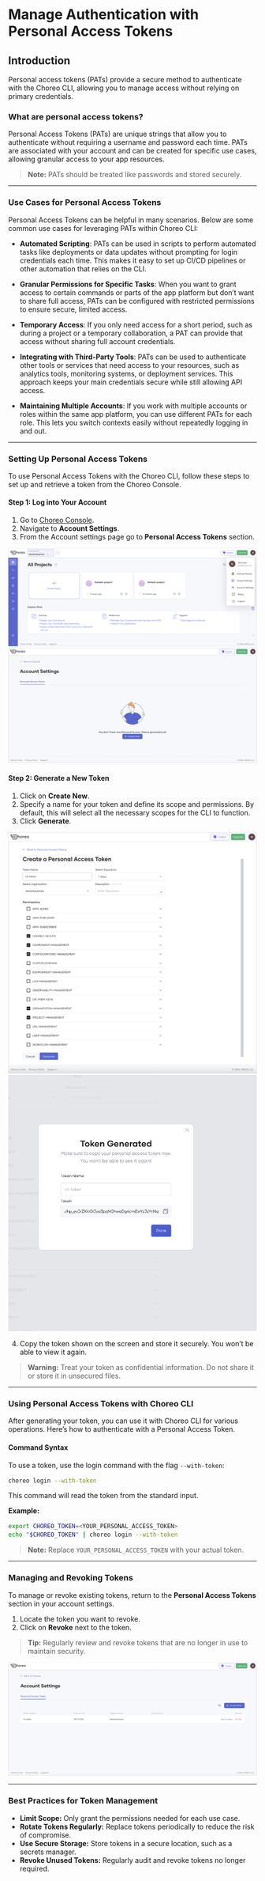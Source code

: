 # Manage Authentication with Personal Access Tokens

## Introduction
Personal access tokens (PATs) provide a secure method to authenticate with the Choreo CLI, allowing you to manage 
access without relying on primary credentials.

### What are personal access tokens?
Personal Access Tokens (PATs) are unique strings that allow you to authenticate without requiring a username and 
password each time. PATs are associated with your account and can be created for specific use cases, allowing granular 
access to your app resources.

> **Note:** PATs should be treated like passwords and stored securely.

---

### Use Cases for Personal Access Tokens

Personal Access Tokens can be helpful in many scenarios. Below are some common use cases for leveraging PATs within 
Choreo CLI:

- **Automated Scripting**: PATs can be used in scripts to perform automated tasks like deployments or data updates 
without prompting for login credentials each time. This makes it easy to set up CI/CD pipelines or other automation 
that relies on the CLI.

- **Granular Permissions for Specific Tasks**: When you want to grant access to certain commands or parts of the app
platform but don’t want to share full access, PATs can be configured with restricted permissions to ensure secure,
limited access.

- **Temporary Access**: If you only need access for a short period, such as during a project or a temporary 
collaboration, a PAT can provide that access without sharing full account credentials.

- **Integrating with Third-Party Tools**: PATs can be used to authenticate other tools or services that need access to
your resources, such as analytics tools, monitoring systems, or deployment services. This approach keeps your main
credentials secure while still allowing API access.

- **Maintaining Multiple Accounts**: If you work with multiple accounts or roles within the same app platform, you can
use different PATs for each role. This lets you switch contexts easily without repeatedly logging in and out.

---

### Setting Up Personal Access Tokens

To use Personal Access Tokens with the Choreo CLI, follow these steps to set up and retrieve a token from 
the Choreo Console.

#### Step 1: Log into Your Account
1. Go to [Choreo Console](https://console.choreo.dev).
2. Navigate to **Account Settings**.
3. From the Account settings page go to **Personal Access Tokens** section.

![Profile](../assets/img/choreo-cli/personal-access-tokens/profile.png)
![AccountSettings](../assets/img/choreo-cli/personal-access-tokens/account-settings.png)

#### Step 2: Generate a New Token
1. Click on **Create New**.
2. Specify a name for your token and define its scope and permissions. By default, this will select all the necessary 
scopes for the CLI to function.
3. Click **Generate**.

![CreatePAT](../assets/img/choreo-cli/personal-access-tokens/create-a-pat.png)
![GenerateForm](../assets/img/choreo-cli/personal-access-tokens/generated-pat.png)

4. Copy the token shown on the screen and store it securely. You won’t be able to view it again.

> **Warning:** Treat your token as confidential information. Do not share it or store it in unsecured files.

---

### Using Personal Access Tokens with Choreo CLI

After generating your token, you can use it with Choreo CLI for various operations. Here’s how to authenticate with 
a Personal Access Token.

#### Command Syntax
To use a token, use the login command with the flag `--with-token`:

```bash
choreo login --with-token
```

This command will read the token from the standard input.

**Example:**
```bash
export CHOREO_TOKEN=<YOUR_PERSONAL_ACCESS_TOKEN>
echo "$CHOREO_TOKEN" | choreo login --with-token
```

> **Note:** Replace `YOUR_PERSONAL_ACCESS_TOKEN` with your actual token.

---

### Managing and Revoking Tokens

To manage or revoke existing tokens, return to the **Personal Access Tokens** section in your account settings.

1. Locate the token you want to revoke.
2. Click on **Revoke** next to the token.

> **Tip:** Regularly review and revoke tokens that are no longer in use to maintain security.

![PatListing](../assets/img/choreo-cli/personal-access-tokens/pat-listing.png)

---

### Best Practices for Token Management

- **Limit Scope:** Only grant the permissions needed for each use case.
- **Rotate Tokens Regularly:** Replace tokens periodically to reduce the risk of compromise.
- **Use Secure Storage:** Store tokens in a secure location, such as a secrets manager.
- **Revoke Unused Tokens:** Regularly audit and revoke tokens no longer required.

